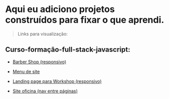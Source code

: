 # Aqui eu adiciono projetos construídos para fixar o que aprendi.

>Links para visualização:

## Curso-formação-full-stack-javascript: <br>

- [Barber Shop (responsivo)](https://idomelo.github.io/learning-HTML-CSS/curso-forma%C3%A7%C3%A3o-full-stack-javascript/barber-shop)

- [Menu de site](https://idomelo.github.io/learning-HTML-CSS/curso-formação-full-stack-javascript/menu-de-site)

- [Landing page para Workshop (responsivo)](https://idomelo.github.io/learning-HTML-CSS/curso-formação-full-stack-javascript/landing-page)

- [Site oficina (nav entre páginas)](https://idomelo.github.io/learning-HTML-CSS/curso-formação-full-stack-javascript/site-oficina)
